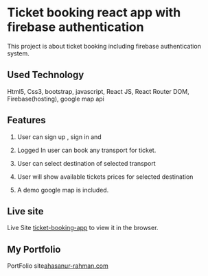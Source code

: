 # Ticket booking react app with firebase authentication

This project is about ticket booking including firebase authentication system.


## Used Technology

Html5, Css3, bootstrap, javascript, React JS, React Router DOM, Firebase(hosting), google map api
 
## Features
1. User can sign up , sign in and
2. Logged In user can book any transport for ticket.
3. User can select destination of selected transport 
4. User will show available tickets prices for selected destination

5. A demo google map is included.

## Live site

Live Site [ticket-booking-app](https://ticket-booking-simple-4ee8a.web.app/ticketCounter) to view it in the browser.

## My Portfolio 
PortFolio site[ahasanur-rahman.com](https://ahasanur-rahman.web.app/)
